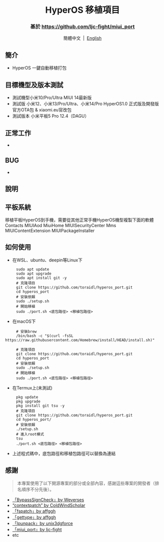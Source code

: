<div align="center">

# HyperOS 移植項目
### 基於 https://github.com/ljc-fight/miui_port

簡體中文&nbsp;&nbsp;|&nbsp;&nbsp;[English](/README_en-US.md)

</div>

## 簡介
- HyperOS 一鍵自動移植打包


## 目標機型及版本測試
- 測試機型小米10/Pro/Ultra MIUI 14最新版
- 測試版 小米12、小米13/Pro/Ultra、小米14/Pro HyperOS1.0 正式版及開發版 官方OTA包 & xiaomi.eu官改包
- 測試版本 小米平板5 Pro 12.4（DAGU）


## 正常工作

- 

## BUG

- 

## 說明



## 平板系統
移植平板HyperOS到手機，需要從其他正常手機HyperOS機型複製下面的軟體
Contacts MIUIAod MiuiHome MIUISecurityCenter Mms MIUIContentExtension MIUIPackageInstaller


## 如何使用
- 在WSL、ubuntu、deepin等Linux下
```shell
     sudo apt update
     sudo apt upgrade
     sudo apt install git -y
     # 克隆項目
     git clone https://github.com/toraidl/hyperos_port.git
     cd hyperos_port
     # 安裝依賴
     sudo ./setup.sh
     # 開始移植
     sudo ./port.sh <底包路徑> <移植包路徑>
```
- 在macOS下
```shell
     # 安裝brew
     /bin/bash -c "$(curl -fsSL https://raw.githubusercontent.com/Homebrew/install/HEAD/install.sh)"

     # 克隆項目
     git clone https://github.com/toraidl/hyperos_port.git
     cd hyperos_port
     # 安裝依賴
     sudo ./setup.sh
     # 開始移植
     sudo ./port.sh <底包路徑> <移植包路徑>
```
- 在Termux上(未測試)
```shell
     pkg update
     pkg upgrade
     pkg install git tsu -y
     # 克隆項目
     git clone https://github.com/toraidl/hyperos_port.git
     cd hyperos_port/
     # 安裝依賴
     ./setup.sh
     # 進入root模式
     tsu
     ./port.sh <底包路徑> <移植包路徑>
```
- 上述程式碼中，底包路徑和移植包路徑可以替換為連結

## 感謝
> 本專案使用了以下開源專案的部分或全部內容，感謝這些專案的開發者（排名順序不分先後）。

- [「BypassSignCheck」by Weverses](https://github.com/Weverses/BypassSignCheck)
- [“contextpatch” by ColdWindScholar](https://github.com/ColdWindScholar/TIK)
- [「fspatch」by affggh](https://github.com/affggh/fspatch)
- [「gettype」by affggh](https://github.com/affggh/gettype)
- [「lpunpack」by unix3dgforce](https://github.com/unix3dgforce/lpunpack)
- [「miui_port」by ljc-fight](https://github.com/ljc-fight/miui_port)
- etc
